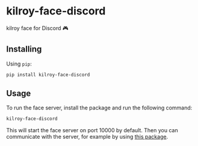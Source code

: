 # kilroy-face-discord

kilroy face for Discord 🎮

## Installing

Using `pip`:

```sh
pip install kilroy-face-discord
```

## Usage

To run the face server, install the package and run the following command:

```sh
kilroy-face-discord
```

This will start the face server on port 10000 by default.
Then you can communicate with the server, for example by using
[this package](https://github.com/kilroybot/kilroy-face-client-py-sdk).
